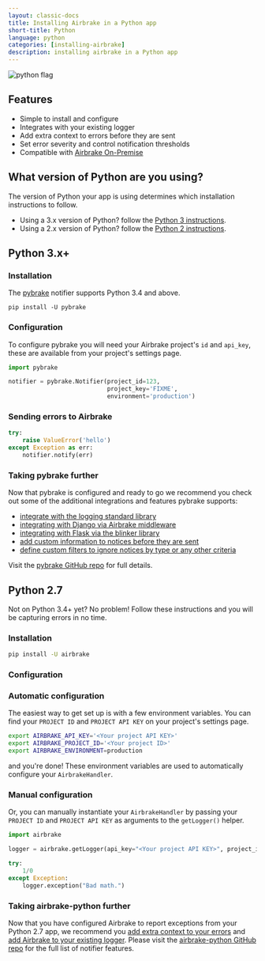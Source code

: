 ```yaml
---
layout: classic-docs
title: Installing Airbrake in a Python app
short-title: Python
language: python
categories: [installing-airbrake]
description: installing airbrake in a Python app
---
```


![python flag](/docs/assets/img/docs/python_flag.jpeg)

## Features
* Simple to install and configure
* Integrates with your existing logger
* Add extra context to errors before they are sent
* Set error severity and control notification thresholds
* Compatible with [Airbrake On-Premise](https://airbrake.io/enterprise)

## What version of Python are you using?
The version of Python your app is using determines which installation
instructions to follow.

- Using a 3.x version of Python? follow the [Python 3 instructions](#python-3x).
- Using a 2.x version of Python? follow the [Python 2 instructions](#python-27).

## Python 3.x+

### Installation

The [pybrake](https://github.com/airbrake/pybrake) notifier supports Python 3.4 and above.

```shell
pip install -U pybrake
```

### Configuration

To configure pybrake you will need your Airbrake project's `id` and `api_key`,
these are available from your project's settings page.

```python
import pybrake

notifier = pybrake.Notifier(project_id=123,
                            project_key='FIXME',
                            environment='production')
```

### Sending errors to Airbrake

```python
try:
    raise ValueError('hello')
except Exception as err:
    notifier.notify(err)
```

### Taking pybrake further
Now that pybrake is configured and ready to go we recommend you check out some
of the additional integrations and features pybrake supports:
- [integrate with the logging standard library](https://github.com/airbrake/pybrake#logging-integration)
- [integrating with Django via Airbrake middleware](https://github.com/airbrake/pybrake#django-integration)
- [integrating with Flask via the blinker library](https://github.com/airbrake/pybrake#flask-integration)
- [add custom information to notices before they are sent](https://github.com/airbrake/pybrake#usage)
- [define custom filters to ignore notices by type or any other criteria](https://github.com/airbrake/pybrake#usage)

Visit the [pybrake GitHub repo](https://github.com/airbrake/pybrake)
for full details.

## Python 2.7

Not on Python 3.4+ yet? No problem! Follow these instructions and you will
be capturing errors in no time.

### Installation

```bash
pip install -U airbrake
```

### Configuration
### Automatic configuration

The easiest way to get set up is with a few environment variables.
You can find your `PROJECT ID` and `PROJECT API KEY` on your project's
settings page.

```bash
export AIRBRAKE_API_KEY='<Your project API KEY>'
export AIRBRAKE_PROJECT_ID='<Your project ID>'
export AIRBRAKE_ENVIRONMENT=production
```

and you're done! These environment variables are used to automatically
configure your `AirbrakeHandler`.

### Manual configuration

Or, you can manually instantiate your `AirbrakeHandler` by passing your `PROJECT
ID` and `PROJECT API KEY` as arguments to the `getLogger()` helper.

```python
import airbrake

logger = airbrake.getLogger(api_key="<Your project API KEY>", project_id=<Your project ID>)

try:
    1/0
except Exception:
    logger.exception("Bad math.")
```

### Taking airbrake-python further
Now that you have configured Airbrake to report exceptions from your Python 2.7
app, we recommend you
[add extra context to your
errors](https://github.com/airbrake/airbrake-python#giving-your-exceptions-more-context) and
[add Airbrake to your existing
logger](https://github.com/airbrake/airbrake-python#adding-the-airbrakehandler-to-your-existing-logger).
Please visit the [airbrake-python GitHub
repo](https://github.com/airbrake/airbrake-python) for the full list of notifier
features.
